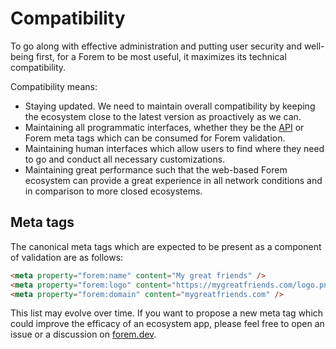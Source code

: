 # Compatibility

To go along with effective administration and putting user security and
well-being first, for a Forem to be most useful, it maximizes its technical
compatibility.

Compatibility means:

- Staying updated. We need to maintain overall compatibility by keeping the
  ecosystem close to the latest version as proactively as we can.
- Maintaining all programmatic interfaces, whether they be the
  [API](https://api.forem.com) or Forem meta tags which can be consumed for
  Forem validation.
- Maintaining human interfaces which allow users to find where they need to go
  and conduct all necessary customizations.
- Maintaining great performance such that the web-based Forem ecosystem can
  provide a great experience in all network conditions and in comparison to more
  closed ecosystems.

## Meta tags

The canonical meta tags which are expected to be present as a component of
validation are as follows:

```html
<meta property="forem:name" content="My great friends" />
<meta property="forem:logo" content="https://mygreatfriends.com/logo.png" />
<meta property="forem:domain" content="mygreatfriends.com" />
```

This list may evolve over time. If you want to propose a new meta tag which
could improve the efficacy of an ecosystem app, please feel free to open an
issue or a discussion on [forem.dev](https://forem.dev).
